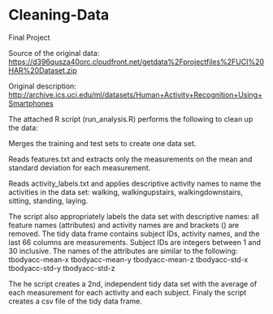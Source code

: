 # Cleaning-Data
Final Project

Source of the original data: https://d396qusza40orc.cloudfront.net/getdata%2Fprojectfiles%2FUCI%20HAR%20Dataset.zip

Original description: http://archive.ics.uci.edu/ml/datasets/Human+Activity+Recognition+Using+Smartphones

The attached R script (run_analysis.R) performs the following to clean up the data:

Merges the training and test sets to create one data set.

Reads features.txt and extracts only the measurements on the mean and standard deviation for each measurement. 

Reads activity_labels.txt and applies descriptive activity names to name the activities in the data set:  walking, walkingupstairs, 
walkingdownstairs, sitting, standing, laying.

The script also appropriately labels the data set with descriptive names: all feature names (attributes) and activity names are and brackets () are removed. The tidy data frame contains subject IDs, activity names, and the last 66 columns are measurements. Subject IDs are integers between 1 and 30 inclusive. The names of the attributes are similar to the following:
                tbodyacc-mean-x       tbodyacc-mean-y        tbodyacc-mean-z 
                tbodyacc-std-x        tbodyacc-std-y         tbodyacc-std-z 

The he script creates a 2nd, independent tidy data set with the average of each measurement for each activity and each subject. Finaly the  script creates a csv file of the tidy data frame.
